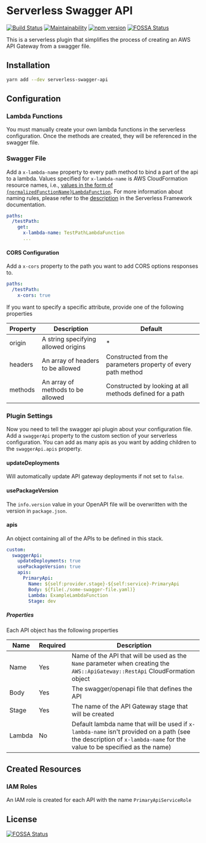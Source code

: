 # Serverless Swagger API

[![Build Status](https://travis-ci.org/drg-adaptive/serverless-swagger-api.svg)](https://travis-ci.org/drg-adaptive/serverless-swagger-api)
[![Maintainability](https://api.codeclimate.com/v1/badges/006339522a8624e9bacb/maintainability)](https://codeclimate.com/github/drg-adaptive/serverless-swagger-api/maintainability)
[![npm version](https://badge.fury.io/js/serverless-swagger-api.svg)](https://badge.fury.io/js/serverless-swagger-api)
[![FOSSA Status](https://app.fossa.io/api/projects/git%2Bgithub.com%2Fdrg-adaptive%2Fserverless-swagger-api.svg?type=shield)](https://app.fossa.io/projects/git%2Bgithub.com%2Fdrg-adaptive%2Fserverless-swagger-api?ref=badge_shield)

This is a serverless plugin that simplifies the process of creating an AWS API Gateway from a swagger file.

## Installation

```bash
yarn add --dev serverless-swagger-api
```

## Configuration

### Lambda Functions

You must manually create your own lambda functions in the serverless configuration. Once the methods are created, they will be referenced in the swagger file.

### Swagger File

Add a `x-lambda-name` property to every path method to bind a part of the api to a lambda. Values specified for `x-lambda-name` is AWS CloudFormation resource names, i.e., [values in the form of `{normalizedFunctionName}LambdaFunction`](https://www.serverless.com/framework/docs/providers/aws/guide/resources#aws-cloudformation-resource-reference). For more information about naming rules, please refer to the [description](https://www.serverless.com/framework/docs/providers/aws/guide/resources#override-aws-cloudformation-resource) in the Serverless Framework documentation.

```yaml
paths:
  /testPath:
    get:
      x-lambda-name: TestPathLambdaFunction
      ...
```

#### CORS Configuration

Add a `x-cors` property to the path you want to add CORS options responses to.

```yaml
paths:
  /testPath:
    x-cors: true
```

If you want to specify a specific attribute, provide one of the following properties

| Property | Description                         | Default                                                       |
| -------- | ----------------------------------- | ------------------------------------------------------------- |
| origin   | A string specifying allowed origins | \*                                                            |
| headers  | An array of headers to be allowed   | Constructed from the parameters property of every path method |
| methods  | An array of methods to be allowed   | Constructed by looking at all methods defined for a path      |

### Plugin Settings

Now you need to tell the swagger api plugin about your configuration file. Add a `swaggerApi` property to the custom section of your serverless configuration. You can add as many apis as you want by adding children to the `swaggerApi.apis` property.

#### updateDeployments

Will automatically update API gateway deployments if not set to `false`.

#### usePackageVersion

The `info.version` value in your OpenAPI file will be overwritten with the version in `package.json`.

#### apis

An object containing all of the APIs to be defined in this stack.

```yaml
custom:
  swaggerApi:
    updateDeployments: true
    usePackageVersion: true
    apis:
      PrimaryApi:
        Name: ${self:provider.stage}-${self:service}-PrimaryApi
        Body: ${file(./some-swagger-file.yaml)}
        Lambda: ExampleLambdaFunction
        Stage: dev
```

##### Properties

Each API object has the following properties

| Name   | Required | Description                                                                                                                                                          |
| ------ | -------- | -------------------------------------------------------------------------------------------------------------------------------------------------------------------- |
| Name   | Yes      | Name of the API that will be used as the `Name` parameter when creating the `AWS::ApiGateway::RestApi` CloudFormation object                                         |
| Body   | Yes      | The swagger/openapi file that defines the API                                                                                                                        |
| Stage  | Yes      | The name of the API Gateway stage that will be created                                                                                                               |
| Lambda | No       | Default lambda name that will be used if `x-lambda-name` isn't provided on a path (see the description of `x-lambda-name` for the value to be specified as the name) |

## Created Resources

### IAM Roles
An IAM role is created for each API with the name `PrimaryApiServiceRole`

## License

[![FOSSA Status](https://app.fossa.io/api/projects/git%2Bgithub.com%2Fdrg-adaptive%2Fserverless-swagger-api.svg?type=large)](https://app.fossa.io/projects/git%2Bgithub.com%2Fdrg-adaptive%2Fserverless-swagger-api?ref=badge_large)
